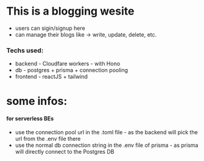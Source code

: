 # This is a blogging wesite
- users can sigin/signup here
- can manage their blogs like -> write, update, delete, etc. 

### Techs used:
- backend - Cloudfare workers - with Hono 
- db - postgres + prisma + connection pooling 
- frontend - reactJS + tailwind


# some infos:
#### for serverless BEs
- use the connection pool url in the .toml file - as the backend will pick the url from the .env file there
- use the normal db connection string in the .env file of prisma - as prisma will directly connect to the Postgres DB 